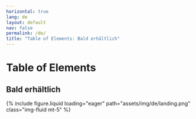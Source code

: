 ```yaml
---
horizontal: true
lang: de
layout: default
nav: false
permalink: /de/
title: "Table of Elements: Bald erhältlich"
---
```


<div class="header-bar">
  <h1>Table of Elements</h1>
  <h2>Bald erhältlich</h2>
</div>

{% include figure.liquid loading="eager" path="assets/img/de/landing.png" class="img-fluid mt-5" %}
